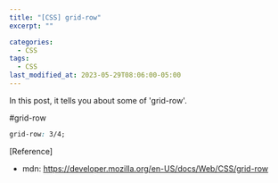 ```yaml
---
title: "[CSS] grid-row"
excerpt: ""

categories:
  - CSS
tags:
  - CSS
last_modified_at: 2023-05-29T08:06:00-05:00
---
```


In this post, it tells you about some of 'grid-row'.

#grid-row

```css
grid-row: 3/4;
```

[Reference]

- mdn: <https://developer.mozilla.org/en-US/docs/Web/CSS/grid-row>
